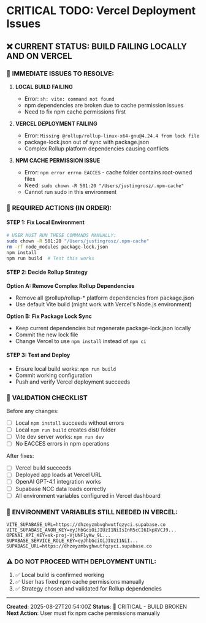 # CRITICAL TODO: Vercel Deployment Issues

## ❌ CURRENT STATUS: BUILD FAILING LOCALLY AND ON VERCEL

### 🚨 **IMMEDIATE ISSUES TO RESOLVE:**

1. **LOCAL BUILD FAILING**
   - Error: `sh: vite: command not found`
   - npm dependencies are broken due to cache permission issues
   - Need to fix npm cache permissions first

2. **VERCEL DEPLOYMENT FAILING**
   - Error: `Missing @rollup/rollup-linux-x64-gnu@4.24.4 from lock file`
   - package-lock.json out of sync with package.json
   - Complex Rollup platform dependencies causing conflicts

3. **NPM CACHE PERMISSION ISSUE**
   - Error: `npm error errno EACCES` - cache folder contains root-owned files
   - Need: `sudo chown -R 501:20 "/Users/justingrosz/.npm-cache"`
   - Cannot run sudo in this environment

### 🔧 **REQUIRED ACTIONS (IN ORDER):**

#### **STEP 1: Fix Local Environment**
```bash
# USER MUST RUN THESE COMMANDS MANUALLY:
sudo chown -R 501:20 "/Users/justingrosz/.npm-cache"
rm -rf node_modules package-lock.json
npm install
npm run build  # Test this works
```

#### **STEP 2: Decide Rollup Strategy**
**Option A: Remove Complex Rollup Dependencies**
- Remove all @rollup/rollup-* platform dependencies from package.json
- Use default Vite build (might work with Vercel's Node.js environment)

**Option B: Fix Package Lock Sync**
- Keep current dependencies but regenerate package-lock.json locally
- Commit the new lock file
- Change Vercel to use `npm install` instead of `npm ci`

#### **STEP 3: Test and Deploy**
- Ensure local build works: `npm run build`
- Commit working configuration
- Push and verify Vercel deployment succeeds

### 🎯 **VALIDATION CHECKLIST**

Before any changes:
- [ ] Local `npm install` succeeds without errors
- [ ] Local `npm run build` creates dist/ folder
- [ ] Vite dev server works: `npm run dev`
- [ ] No EACCES errors in npm operations

After fixes:
- [ ] Vercel build succeeds
- [ ] Deployed app loads at Vercel URL
- [ ] OpenAI GPT-4.1 integration works
- [ ] Supabase NCC data loads correctly
- [ ] All environment variables configured in Vercel dashboard

### 🔑 **ENVIRONMENT VARIABLES STILL NEEDED IN VERCEL:**
```
VITE_SUPABASE_URL=https://dhzeyzmbvghwutfqzyci.supabase.co
VITE_SUPABASE_ANON_KEY=eyJhbGciOiJIUzI1NiIsInR5cCI6IkpXVCJ9...
OPENAI_API_KEY=sk-proj-VjUNF1yKw_9L...
SUPABASE_SERVICE_ROLE_KEY=eyJhbGciOiJIUzI1NiI...
SUPABASE_URL=https://dhzeyzmbvghwutfqzyci.supabase.co
```

### ⚠️ **DO NOT PROCEED WITH DEPLOYMENT UNTIL:**
1. ✅ Local build is confirmed working
2. ✅ User has fixed npm cache permissions manually
3. ✅ Strategy chosen and validated for Rollup dependencies

---
**Created**: 2025-08-27T20:54:00Z
**Status**: 🔴 CRITICAL - BUILD BROKEN
**Next Action**: User must fix npm cache permissions manually